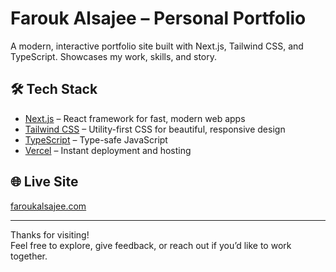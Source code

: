 # Farouk Alsajee – Personal Portfolio

A modern, interactive portfolio site built with Next.js, Tailwind CSS, and TypeScript. Showcases my work, skills, and story.

## 🛠️ Tech Stack

- [Next.js](https://nextjs.org/) – React framework for fast, modern web apps
- [Tailwind CSS](https://tailwindcss.com/) – Utility-first CSS for beautiful, responsive design
- [TypeScript](https://www.typescriptlang.org/) – Type-safe JavaScript
- [Vercel](https://vercel.com/) – Instant deployment and hosting

## 🌐 Live Site

[faroukalsajee.com](https://www.faroukalsajee.com)

---

Thanks for visiting!  
Feel free to explore, give feedback, or reach out if you’d like to work together.
